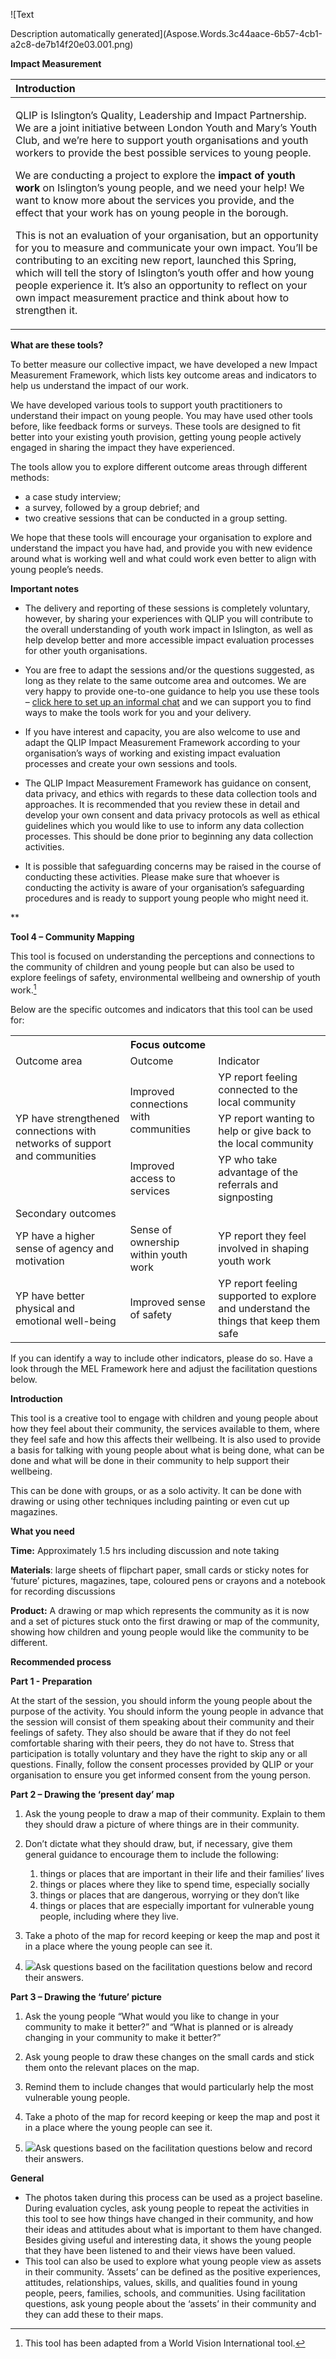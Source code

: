﻿![Text

Description automatically generated](Aspose.Words.3c44aace-6b57-4cb1-a2c8-de7b14f20e03.001.png)

**Impact Measurement**

|**Introduction**|
| :- |
|<p></p><p>QLIP is Islington’s Quality, Leadership and Impact Partnership. We are a joint initiative between London Youth and Mary’s Youth Club, and we’re here to support youth organisations and youth workers to provide the best possible services to young people. </p><p></p><p>We are conducting a project to explore the **impact of youth work** on Islington’s young people, and we need your help! We want to know more about the services you provide, and the effect that your work has on young people in the borough. </p><p></p><p>This is not an evaluation of your organisation, but an opportunity for you to measure and communicate your own impact. You’ll be contributing to an exciting new report, launched this Spring, which will tell the story of Islington’s youth offer and how young people experience it. It’s also an opportunity to reflect on your own impact measurement practice and think about how to strengthen it. </p><p></p>|

**What are these tools?**

To better measure our collective impact, we have developed a new Impact Measurement Framework, which lists key outcome areas and indicators to help us understand the impact of our work. 

We have developed various tools to support youth practitioners to understand their impact on young people. You may have used other tools before, like feedback forms or surveys. These tools are designed to fit better into your existing youth provision, getting young people actively engaged in sharing the impact they have experienced. 

The tools allow you to explore different outcome areas through different methods: 

- a case study interview;
- a survey, followed by a group debrief; and 
- two creative sessions that can be conducted in a group setting.

We hope that these tools will encourage your organisation to explore and understand the impact you have had, and provide you with new evidence around what is working well and what could work even better to align with young people’s needs. 

**Important notes**

- The delivery and reporting of these sessions is completely voluntary, however, by sharing your experiences with QLIP you will contribute to the overall understanding of youth work impact in Islington, as well as help develop better and more accessible impact evaluation processes for other youth organisations.

- You are free to adapt the sessions and/or the questions suggested, as long as they relate to the same outcome area and outcomes. We are very happy to provide one-to-one guidance to help you use these tools – [click here to set up an informal chat](https://calendly.com/hayley-ly/meet) and we can support you to find ways to make the tools work for you and your delivery.
- If you have interest and capacity, you are also welcome to use and adapt the QLIP Impact Measurement Framework according to your organisation’s ways of working and existing impact evaluation processes and create your own sessions and tools.

- The QLIP Impact Measurement Framework has guidance on consent, data privacy, and ethics with regards to these data collection tools and approaches. It is recommended that you review these in detail and develop your own consent and data privacy protocols as well as ethical guidelines which you would like to use to inform any data collection processes. This should be done prior to beginning any data collection activities.

- It is possible that safeguarding concerns may be raised in the course of conducting these activities. Please make sure that whoever is conducting the activity is aware of your organisation’s safeguarding procedures and is ready to support young people who might need it.








**

**Tool 4 – Community Mapping**

This tool is focused on understanding the perceptions and connections to the community of children and young people but can also be used to explore feelings of safety, environmental wellbeing and ownership of youth work.[^1] 

Below are the specific outcomes and indicators that this tool can be used for:

<table><tr><th colspan="3" valign="top">Focus outcome</th></tr>
<tr><td colspan="1" valign="top">Outcome area</td><td colspan="1" valign="top">Outcome</td><td colspan="1" valign="top">Indicator</td></tr>
<tr><td colspan="1" rowspan="3"><p>YP have strengthened connections with networks of support and communities</p><p></p></td><td colspan="1" rowspan="2"><p>Improved connections with communities</p><p></p></td><td colspan="1">YP report feeling connected to the local community</td></tr>
<tr><td colspan="1">YP report wanting to help or give back to the local community</td></tr>
<tr><td colspan="1">Improved access to services</td><td colspan="1">YP who take advantage of the referrals and signposting</td></tr>
<tr><td colspan="3" valign="top">Secondary outcomes</td></tr>
<tr><td colspan="1">YP have a higher sense of agency and motivation</td><td colspan="1">Sense of ownership within youth work</td><td colspan="1">YP report they feel involved in shaping youth work</td></tr>
<tr><td colspan="1">YP have better physical and emotional well-being</td><td colspan="1"><p>Improved sense of safety</p><p></p></td><td colspan="1">YP report feeling supported to explore and understand the things that keep them safe​</td></tr>
</table>

If you can identify a way to include other indicators, please do so. Have a look through the MEL Framework here and adjust the facilitation questions below.

**Introduction**

This tool is a creative tool to engage with children and young people about how they feel about their community, the services available to them, where they feel safe and how this affects their wellbeing. It is also used to provide a basis for talking with young people about what is being done, what can be done and what will be done in their community to help support their wellbeing.

This can be done with groups, or as a solo activity. It can be done with drawing or using other techniques including painting or even cut up magazines. 

**What you need**

**Time:** Approximately 1.5 hrs including discussion and note taking 

**Materials**: large sheets of flipchart paper, small cards or sticky notes for ‘future’ pictures, magazines, tape, coloured pens or crayons and a notebook for recording discussions 

**Product:** A drawing or map which represents the community as it is now and a set of pictures stuck onto the first drawing or map of the community, showing how children and young people would like the community to be different.

**Recommended process** 

**Part 1 - Preparation**

At the start of the session, you should inform the young people about the purpose of the activity. You should inform the young people in advance that the session will consist of them speaking about their community and their feelings of safety. They also should be aware that if they do not feel comfortable sharing with their peers, they do not have to. Stress that participation is totally voluntary and they have the right to skip any or all questions. Finally, follow the consent processes provided by QLIP or your organisation to ensure you get informed consent from the young person.

**Part 2 – Drawing the ‘present day’ map** 

1. Ask the young people to draw a map of their community. Explain to them they should draw a picture of where things are in their community.
1. Don’t dictate what they should draw, but, if necessary, give them general guidance to encourage them to include the following: 
   1. things or places that are important in their life and their families’ lives 
   1. things or places where they like to spend time, especially socially 
   1. things or places that are dangerous, worrying or they don’t like 
   1. things or places that are especially important for vulnerable young people, including where they live.
1. Take a photo of the map for record keeping or keep the map and post it in a place where the young people can see it.













1. ![](Aspose.Words.3c44aace-6b57-4cb1-a2c8-de7b14f20e03.002.png)Ask questions based on the facilitation questions below and record their answers.

**Part 3 – Drawing the ‘future’ picture** 

1. Ask the young people “What would you like to change in your community to make it better?” and “What is planned or is already changing in your community to make it better?” 
1. Ask young people to draw these changes on the small cards and stick them onto the relevant places on the map. 
1. Remind them to include changes that would particularly help the most vulnerable young people. 
1. Take a photo of the map for record keeping or keep the map and post it in a place where the young people can see it. 









1. ![](Aspose.Words.3c44aace-6b57-4cb1-a2c8-de7b14f20e03.003.png)Ask questions based on the facilitation questions below and record their answers.

**General**

- The photos taken during this process can be used as a project baseline. During evaluation cycles, ask young people to repeat the activities in this tool to see how things have changed in their community, and how their ideas and attitudes about what is important to them have changed. Besides giving useful and interesting data, it shows the young people that they have been listened to and their views have been valued. 
- This tool can also be used to explore what young people view as assets in their community. ‘Assets’ can be defined as the positive experiences, attitudes, relationships, values, skills, and qualities found in young people, peers, families, schools, and communities. Using facilitation questions, ask young people about the ‘assets’ in their community and they can add these to their maps.



[^1]: This tool has been adapted from a World Vision International tool.